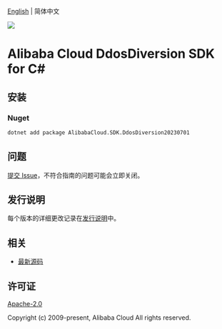 [English](README.md) | 简体中文

![](https://aliyunsdk-pages.alicdn.com/icons/AlibabaCloud.svg)

# Alibaba Cloud DdosDiversion SDK for C#

## 安装

### Nuget

```bash
dotnet add package AlibabaCloud.SDK.DdosDiversion20230701
```

## 问题

[提交 Issue](https://github.com/aliyun/alibabacloud-csharp-sdk/issues/new)，不符合指南的问题可能会立即关闭。

## 发行说明

每个版本的详细更改记录在[发行说明](./ChangeLog.md)中。

## 相关

* [最新源码](https://github.com/aliyun/alibabacloud-csharp-sdk/)

## 许可证

[Apache-2.0](http://www.apache.org/licenses/LICENSE-2.0)

Copyright (c) 2009-present, Alibaba Cloud All rights reserved.
